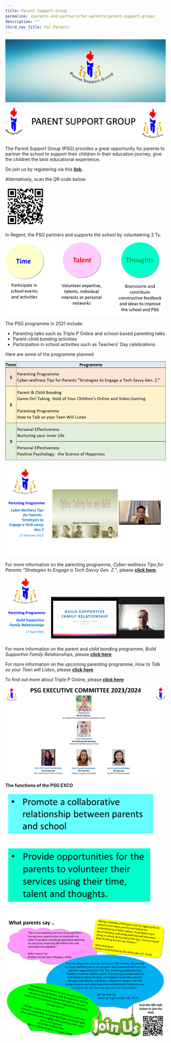 ```yaml
---
title: Parent Support Group
permalink: /parents-and-partners/for-parents/parent-support-group/
description: ""
third_nav_title: For Parents
---
```

![](/images/For%20Parents/2018-Banner_PSG-header.jpg)

![](/images//For%20Parents/PSG-1024x206.png)

The Parent Support Group (PSG) provides a great opportunity for parents to partner the school to support their children in their education journey, give the children the best educational experience.

Do join us by registering via this&nbsp;**[link](https://forms.gle/osqwqBwsAHDpzpsW7).**

Alternatively, scan the QR code below:

<img src="/images/For%20Parents/QRCODEPSG.png" style="width:25%">
		 
In Regent, the PSG partners and supports the school by volunteering 3 Ts:

![](/images/For%20Parents/psg21.png)

The PSG programme in 2021 include:

*   Parenting talks such as Triple P Online and school-based parenting talks
*   Parent-child bonding activities
*   Participation in school activities such as Teachers’ Day celebrations

Here are some of the programme planned:

![](/images/For%20Parents/PSG_Programme_2021.png)

![](/images/For%20Parents/PSG-Gen-Z.png)

For more information on the parenting programme,&nbsp;_Cyber-wellness Tips for Parents “Strategies to Engage a Tech Savvy Gen. Z.”_, please&nbsp;**[click here](/files/PSG-Talk-1.pdf).**

![](/images/For%20Parents/PSG-graphic-1024x405.png)

For more information on the parent and child bonding programme,&nbsp;_Build Supportive Family Relationships_, please&nbsp;**[click here](/files/PSG-Talk-2.pdf)**

For more information on the upcoming parenting programme,&nbsp;_How to Talk so your Teen will Listen_, please&nbsp;**[click here](/files/PSG-Talk-3.pdf)**

To find out more about Triple P Online, please **[click here](/files/EDM-Level-2-Seminars-for-parents.pdf)**

![](/images/For%20Parents/psg-exco-2023.PNG)

**The functions of the PSG EXCO**

![](/images/For%20Parents/psg5.png)
![](/images/For%20Parents/psg6.png)
![](/images/For%20Parents/psg7.png)